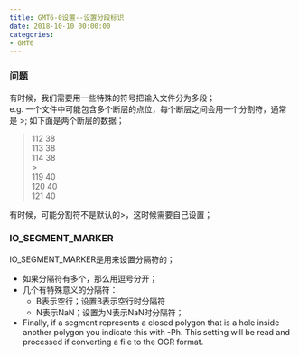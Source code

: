 ```yaml
---
title: GMT6-0设置--设置分段标识
date: 2018-10-10 00:00:00
categories:
- GMT6
---
```

### 问题
有时候，我们需要用一些特殊的符号把输入文件分为多段；  
e.g. 一个文件中可能包含多个断层的点位，每个断层之间会用一个分割符，通常是 >; 如下面是两个断层的数据；  
> 112 38  
113 38  
114 38  
\>    
119 40  
120 40  
121 40  

有时候，可能分割符不是默认的>，这时候需要自己设置；  
### IO_SEGMENT_MARKER
IO_SEGMENT_MARKER是用来设置分隔符的；  
- 如果分隔符有多个，那么用逗号分开；
- 几个有特殊意义的分隔符：
    - B表示空行；设置B表示空行时分隔符
    - N表示NaN；设置为N表示NaN时分隔符；
- Finally, if a segment represents a closed polygon that is a hole inside another polygon you indicate this with -Ph. This setting will be read and processed if converting a file to the OGR format.
